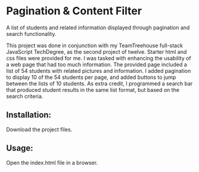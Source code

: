 # Pagination & Content Filter

A list of students and related information displayed through pagination and search functionality.

This project was done in conjunction with my TeamTreehouse full-stack JavaScript TechDegree, as the second project of twelve. Starter html and css files were provided for me. I was tasked with enhancing the usability of a web page that had too much information. The provided page included a list of 54 students with related pictures and information. I added pagination to display 10 of the 54 students per page, and added buttons to jump between the lists of 10 students. As extra credit, I programmed a search bar that produced student results in the same list format, but based on the search criteria.

## Installation:

Download the project files.

## Usage:

Open the index.html file in a browser.
